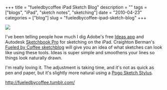 +++
title = "fueledbycoffee iPad Sketch Blog"
description = ""
tags = ["blogs", "iPad", "sketch notes", "sketching"]
date = "2010-04-23"
categories = ["blog"]
slug = "fueledbycoffee-ipad-sketch-blog"
+++



  <div class="notebook-screenshot"><a href="http://fueledbycoffee.tumblr.com/"><img src="//media.konigi.com/bluga/wt4bd19761197d8_large.jpg"/></a></div><p>I've been telling people how much I dig Adobe's free <a href="http://itunes.apple.com/us/app/adobe-ideas-1-0-for-ipad/id364617858?mt=8">Ideas app</a> and Autodesk <a href="http://itunes.apple.com/us/app/sketchbook-pro/id364253478?mt=8">Sketchbook Pro</a> for sketching on the iPad. Craighton Berman's <a href="http://fueledbycoffee.tumblr.com/">Fueled by Coffee sketchblog</a> will give you an idea of what sketches can look like using these tools. Ideas is super simple and smoothens your lines so things look naturally drawn.</p>

<p>I'm really loving it. The adjustment is taking time, and it's not as quick as pen and paper, but it's slightly more natural using a <a href="http://tenonedesign.com/sketch.php">Pogo Sketch Stylus</a>.</p>

    
  <a href="http://fueledbycoffee.tumblr.com/">http://fueledbycoffee.tumblr.com/</a>
